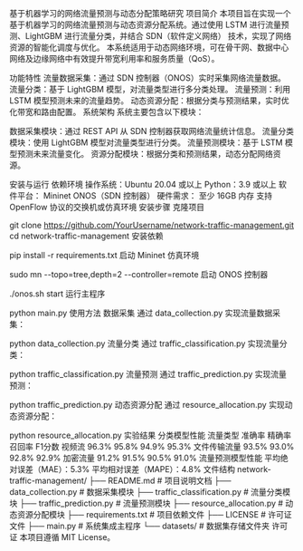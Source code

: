 基于机器学习的网络流量预测与动态分配策略研究
项目简介
本项目旨在实现一个基于机器学习的网络流量预测与动态资源分配系统。通过使用 LSTM 进行流量预测、LightGBM 进行流量分类，并结合 SDN（软件定义网络） 技术，实现了网络资源的智能化调度与优化。
本系统适用于动态网络环境，可在骨干网、数据中心网络及边缘网络中有效提升带宽利用率和服务质量（QoS）。

功能特性
流量数据采集：通过 SDN 控制器（ONOS）实时采集网络流量数据。
流量分类：基于 LightGBM 模型，对流量类型进行多分类处理。
流量预测：利用 LSTM 模型预测未来的流量趋势。
动态资源分配：根据分类与预测结果，实时优化带宽和路由配置。
系统架构
系统主要包含以下模块：

数据采集模块：通过 REST API 从 SDN 控制器获取网络流量统计信息。
流量分类模块：使用 LightGBM 模型对流量类型进行分类。
流量预测模块：基于 LSTM 模型预测未来流量变化。
资源分配模块：根据分类和预测结果，动态分配网络资源。


安装与运行
依赖环境
操作系统：Ubuntu 20.04 或以上
Python：3.9 或以上
软件平台：
Mininet
ONOS（SDN 控制器）
硬件需求：
至少 16GB 内存
支持 OpenFlow 协议的交换机或仿真环境
安装步骤
克隆项目

git clone https://github.com/YourUsername/network-traffic-management.git
cd network-traffic-management
安装依赖

pip install -r requirements.txt
启动 Mininet 仿真环境

sudo mn --topo=tree,depth=2 --controller=remote
启动 ONOS 控制器

./onos.sh start
运行主程序

python main.py
使用方法
数据采集
通过 data_collection.py 实现流量数据采集：

python data_collection.py
流量分类
通过 traffic_classification.py 实现流量分类：

python traffic_classification.py
流量预测
通过 traffic_prediction.py 实现流量预测：

python traffic_prediction.py
动态资源分配
通过 resource_allocation.py 实现动态资源分配：

python resource_allocation.py
实验结果
分类模型性能
流量类型	准确率	精确率	召回率	F1分数
视频流	96.3%	95.8%	94.9%	95.3%
文件传输流量	93.5%	93.0%	92.8%	92.9%
加密流量	91.2%	91.5%	90.5%	91.0%
流量预测模型性能
平均绝对误差（MAE）：5.3%
平均相对误差（MAPE）：4.8%
文件结构
network-traffic-management/
├── README.md                  # 项目说明文档
├── data_collection.py         # 数据采集模块
├── traffic_classification.py  # 流量分类模块
├── traffic_prediction.py      # 流量预测模块
├── resource_allocation.py     # 动态资源分配模块
├── requirements.txt           # 项目依赖文件
├── LICENSE                    # 许可证文件
├── main.py                    # 系统集成主程序
└── datasets/                  # 数据集存储文件夹
许可证
本项目遵循 MIT License。



